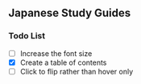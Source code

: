 ## Japanese Study Guides

### Todo List
- [ ] Increase the font size
- [x] Create a table of contents
- [ ] Click to flip rather than hover only
